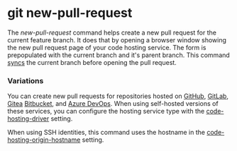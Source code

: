 # git new-pull-request

The _new-pull-request_ command helps create a new pull request for the current
feature branch. It does that by opening a browser window showing the new pull
request page of your code hosting service. The form is prepopulated with the
current branch and it's parent branch. This command [syncs](sync.md) the current
branch before opening the pull request.

### Variations

You can create new pull requests for repositories hosted on
[GitHub](https://github.com/), [GitLab](https://gitlab.com/),
[Gitea](https://gitea.com/) [Bitbucket](https://bitbucket.org/), and
[Azure DevOps](https://azure.microsoft.com/en-us/products/devops). When using
self-hosted versions of these services, you can configure the hosting service
type with the [code-hosting-driver](../preferences/code-hosting-driver.md)
setting.

When using SSH identities, this command uses the hostname in the
[code-hosting-origin-hostname](../preferences/code-hosting-origin-hostname.md)
setting.
